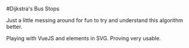 #Dijkstra's Bus Stops

Just a little messing around for fun to try and understand this algorithm better.

Playing with VueJS and <line> elements in SVG. Proving very usable.